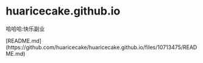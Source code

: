 # huaricecake.github.io
<p>哈哈哈:快乐副业
<p>[README.md](https://github.com/huaricecake/huaricecake.github.io/files/10713475/README.md)
